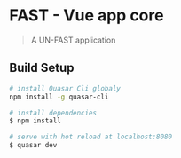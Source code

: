 # FAST - Vue app core

> A UN-FAST application

## Build Setup

```bash
# install Quasar Cli globaly
npm install -g quasar-cli

# install dependencies
$ npm install

# serve with hot reload at localhost:8080
$ quasar dev
```
